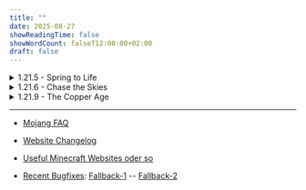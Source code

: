 ```yaml
---
title: ""
date: 2025-08-27
showReadingTime: false
showWordCount: falseT12:00:00+02:00
draft: false
---
```


<div class="countdown-container">
    <p id="demo"></p>
</div>

<script>
    var countDownDate = new Date("Sep 27, 2025 19:00:00").getTime();
    var x = setInterval(function() {
      var now = new Date().getTime();
      var distance = countDownDate - now;

      var days = Math.floor(distance / (1000 * 60 * 60 * 24));
      var hours = Math.floor((distance % (1000 * 60 * 60 * 24)) / (1000 * 60 * 60));
      var minutes = Math.floor((distance % (1000 * 60 * 60)) / (1000 * 60));
      var seconds = Math.floor((distance % (1000 * 60)) / 1000);

      document.getElementById("demo").innerHTML = days + "d " + hours + "h "
      + minutes + "m " + seconds + "s ";
      if (distance < 0) {
        clearInterval(x);
        document.getElementById("demo").innerHTML = "EXPIRED";
      }
    }, 1000);
</script>


<details class="details-inhaltsverzeichnis">
  <summary>1.21.5 - Spring to Life </summary>

###  1.21.5 -- ~[Custom](/vinc-custom-changelog.github.io/changelog/1.21.5/release)~ - [Official](https://www.minecraft.net/de-de/article/minecraft-java-edition-1-21-5)

Snapshots
-  25w02a -- ~[Custom](/vinc-custom-changelog.github.io/changelog/1.21.5/25w02a/)~ - [Official](https://www.minecraft.net/en-us/article/minecraft-snapshot-25w02a)
-  25w03a -- ~[Custom](/vinc-custom-changelog.github.io/changelog/1.21.5/25w03a/)~ - [Official](https://www.minecraft.net/en-us/article/minecraft-snapshot-25w03a)
-  25w04a -- ~[Custom](/vinc-custom-changelog.github.io/changelog/1.21.5/25w04a/)~ - [Official](https://www.minecraft.net/en-us/article/minecraft-snapshot-25w04a)
-  25w05a -- ~[Custom](/vinc-custom-changelog.github.io/changelog/1.21.5/25w05a/)~ - [Official](https://www.minecraft.net/en-us/article/minecraft-snapshot-25w05a)
-  25w06a -- ~[Custom](/vinc-custom-changelog.github.io/changelog/1.21.5/25w06a/)~ - [Official](https://www.minecraft.net/en-us/article/minecraft-snapshot-25w06a)
-  25w07a -- ~[Custom](/vinc-custom-changelog.github.io/changelog/1.21.5/25w07a/)~ - [Official](https://www.minecraft.net/en-us/article/minecraft-snapshot-25w07a)
-  25w08a -- ~[Custom](/vinc-custom-changelog.github.io/changelog/1.21.5/25w08a/)~ - [Official](https://www.minecraft.net/en-us/article/minecraft-snapshot-25w08a)
-  25w09a -- ~[Custom](/vinc-custom-changelog.github.io/changelog/1.21.5/25w09a/)~ - [Official](https://www.minecraft.net/en-us/article/minecraft-snapshot-25w09a)
-  25w10a -- ~[Custom](/vinc-custom-changelog.github.io/changelog/1.21.5/25w10a/)~ - [Official](https://www.minecraft.net/en-us/article/minecraft-snapshot-25w10a)


Pre Releases
-  Pre-1 -- ~[Custom](/vinc-custom-changelog.github.io/changelog/1.21.5/pre-1/)~  - [Official](https://www.minecraft.net/en-us/article/minecraft-1-21-5-pre-release-1)

</details>


<details class="details-inhaltsverzeichnis">
  <summary>1.21.6 - Chase the Skies</summary>

###   1.21.6 -- ~[Custom](/vinc-custom-changelog.github.io/changelog/1.21.6/release)~ - [Official](https://www.minecraft.net/de-de/article/minecraft-java-edition-1-21-6)

Snapshots
- 25w15a -- [Custom](/vinc-custom-changelog.github.io/changelog/1.21.6/25w15a/) - [Official](https://www.minecraft.net/en-us/article/minecraft-snapshot-25w15a)
- 25w16a -- [Custom](/vinc-custom-changelog.github.io/changelog/1.21.6/25w16a/) - [Official](https://www.minecraft.net/en-us/article/minecraft-snapshot-25w16a)
- 25w17a -- [Custom](/vinc-custom-changelog.github.io/changelog/1.21.6/25w17a/) - [Official](https://www.minecraft.net/en-us/article/minecraft-snapshot-25w17a)
- 25w18a -- [Custom](/vinc-custom-changelog.github.io/changelog/1.21.6/25w18a/) - [Official](https://www.minecraft.net/en-us/article/minecraft-snapshot-25w18a)
- 25w19a -- [Custom](/vinc-custom-changelog.github.io/changelog/1.21.6/25w19a/) - [Official](https://www.minecraft.net/en-us/article/minecraft-snapshot-25w19a)
- 25w20a -- [Custom](/vinc-custom-changelog.github.io/changelog/1.21.6/25w20a/) - [Official](https://www.minecraft.net/en-us/article/minecraft-snapshot-25w20a)
- 25w21a -- [Custom](/vinc-custom-changelog.github.io/changelog/1.21.6/25w21a/) - [Official](https://www.minecraft.net/en-us/article/minecraft-snapshot-25w21a)

Pre Releases
- Pre-1 -- [Custom](/vinc-custom-changelog.github.io/changelog/1.21.6/pre-1/) - [Offcial](https://www.minecraft.net/en-us/article/minecraft-1-21-6-pre-release-1)

</details>

<details class="details-inhaltsverzeichnis">
  <summary>1.21.9 - The Copper Age</summary>

###   1.21.9 -- [Custom](/vinc-custom-changelog.github.io/changelog/1.21.9/release) - [Official](https://www.minecraft.net/de-de/article/minecraft-java-edition-1-21-9)

Snapshots
- 25w31a -- [Custom](/vinc-custom-changelog.github.io/changelog/1.21.9/25w31a/) - [Official](https://www.minecraft.net/en-us/article/minecraft-snapshot-25w31a)
- 25w32a -- [Custom](/vinc-custom-changelog.github.io/changelog/1.21.9/25w32a/) - [Official](https://www.minecraft.net/en-us/article/minecraft-snapshot-25w32a)
- 25w33a -- [Custom](/vinc-custom-changelog.github.io/changelog/1.21.9/25w33a/) - [Official](https://www.minecraft.net/en-us/article/minecraft-snapshot-25w33a)
- 25w34a -- [Custom](/vinc-custom-changelog.github.io/changelog/1.21.9/25w34a/) - [Official](https://www.minecraft.net/en-us/article/minecraft-snapshot-25w34a)
- 25w35a -- [Custom](/vinc-custom-changelog.github.io/changelog/1.21.9/25w35a/) - [Official](https://www.minecraft.net/en-us/article/minecraft-snapshot-25w35a)
- 25w36a -- [Custom](/vinc-custom-changelog.github.io/changelog/1.21.9/25w36a/) - [Official](https://www.minecraft.net/en-us/article/minecraft-snapshot-25w36a)
- 25w36b -- [Custom](/vinc-custom-changelog.github.io/changelog/1.21.9/25w36b/) - [Official](https://www.minecraft.net/en-us/article/minecraft-snapshot-25w37a)
- 25w37a -- [Custom](/vinc-custom-changelog.github.io/changelog/1.21.9/25w37a/) - [Official](https://www.minecraft.net/en-us/article/minecraft-snapshot-25w38a)

</details>

--- 

- [Mojang FAQ](/vinc-custom-changelog.github.io/changelog/Mojang-FAQ/)


- [Website Changelog](/vinc-custom-changelog.github.io/changelog/website-changelog/)


- [Useful Minecraft Websites oder so](/vinc-custom-changelog.github.io/changelog/useful_minecraft_sites/)


- [Recent Bugfixes](https://mojira-viewer.jacobsjo.eu/browse/MC-301891?jql=project%20%3D%20MC%20AND%20resolution%20%3D%20Fixed%20AND%20%22fixVersion%22%20%3D%20earliestUnreleasedVersion()%20ORDER%20BY%20created%20DESC): [Fallback-1](https://mojira-viewer.jacobsjo.eu/browse/MC-301891?jql=project+=+MC+AND+resolution+=+Fixed+AND+%22fixVersion%22+=+earliestUnreleasedVersion()+AND+%22affectedVersion%22+=+latestReleasedVersion()+ORDER+BY+resolved+DESC) -- [Fallback-2](https://mojira.dev/?confirmation=Confirmed&project=MC&resolution=Fixed&sort=Resolved&status=Resolved)